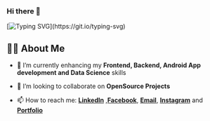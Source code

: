 ### Hi there 👋
[![Typing SVG](https://readme-typing-svg.herokuapp.com?font=Fredoka+One&duration=2000&multiline=true&height=90&font=Architects+Daughter&color=7AF79A&size=20&lines=Welcome+to+my+profile!;I+hope+you+enjoy+your+time+here!)](https://git.io/typing-svg)
## 🙋‍♂️ About Me

- 🌱 I’m currently enhancing my **Frontend, Backend, Android App development and Data Science** skills

- 👯 I’m looking to collaborate on **OpenSource Projects**

- 📫 How to reach me: **[LinkedIn](https://www.linkedin.com/in/rafaykhan11/)** ,**[Facebook](https://www.facebook.com/profile.php?id=100000584407410)**, **[Email](rafayak2002@gmail.com)**, **[Instagram](https://www.instagram.com/rafayak/)** and **[Portfolio](https://rafaykhan-portfolio.netlify.app)**


